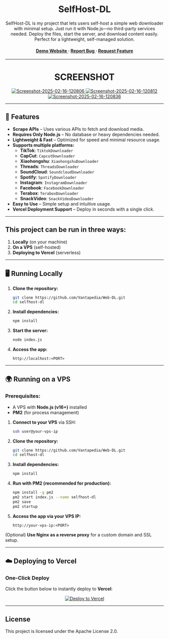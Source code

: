 <div align='center'>

# SelfHost-DL

<p>SelfHost-DL is my project that lets users self-host a simple web downloader with minimal setup. Just run it with Node.js—no third-party services needed. Deploy the files, start the server, and download content easily. Perfect for a lightweight, self-managed solution.</p>

<h4> </span> <a href="https://webdl-vantapedia.vercel.app/"> Demo Website </a> <span> · </span> <a href="https://github.com/Vantapedia/Web-DL/issues"> Report Bug </a> <span> · </span> <a href="https://github.com/Vantapedia/Web-DL/issues"> Request Feature </a> </h4>
</div>

---------------

<div align='center'>

# SCREENSHOT

</div>

<p align="center">
  <a href="https://ibb.co/j9scmGHy">
    <img src="https://i.ibb.co/HL3W6YXt/Screenshot-2025-02-16-120806.png" alt="Screenshot-2025-02-16-120806" border="0">
  </a>
  <a href="https://ibb.co/5XWt9LcD">
    <img src="https://i.ibb.co/PsZ3YgCp/Screenshot-2025-02-16-120812.png" alt="Screenshot-2025-02-16-120812" border="0">
  </a>
  <a href="https://ibb.co/ZRjYJPsg">
    <img src="https://i.ibb.co/5X0n9yDj/Screenshot-2025-02-16-120836.png" alt="Screenshot-2025-02-16-120836" border="0">
  </a>
</p>

---------------

## 🚀 Features
- **Scrape APIs** – Uses various APIs to fetch and download media.  
- **Requires Only Node.js** – No database or heavy dependencies needed.  
- **Lightweight & Fast** – Optimized for speed and minimal resource usage.  
- **Supports multiple platforms:**
  - **TikTok**: `TiktokDownloader`
  - **CapCut**: `CapcutDownloader`
  - **Xiaohongshu**: `XiaohongshuDownloader`
  - **Threads**: `ThreadsDownloader`
  - **SoundCloud**: `SoundcloudDownloader`
  - **Spotify**: `SpotifyDownloader`
  - **Instagram**: `InstagramDownloader`
  - **Facebook**: `FacebookDownloader`
  - **Terabox**: `TeraboxDownloader`
  - **SnackVideo**: `SnackVideoDownloader`
- **Easy to Use** – Simple setup and intuitive usage.  
- **Vercel Deployment Support** – Deploy in seconds with a single click.  

---------------
## This project can be run in three ways:
1. **Locally** (on your machine)
2. **On a VPS** (self-hosted)
3. **Deploying to Vercel** (serverless)

---

## 🖥️ Running Locally

1. **Clone the repository:**
   ```sh
   git clone https://github.com/Vantapedia/Web-DL.git
   cd selfhost-dl
   ```

2. **Install dependencies:**
   ```sh
   npm install
   ```

3. **Start the server:**
   ```sh
   node index.js
   ```

4. **Access the app:**
   ```
   http://localhost:<PORT>
   ```

---

## 🌍 Running on a VPS

### Prerequisites:
- A VPS with **Node.js (v16+)** installed
- **PM2** (for process management)

1. **Connect to your VPS** via SSH:
   ```sh
   ssh user@your-vps-ip
   ```

2. **Clone the repository:**
   ```sh
   git clone https://github.com/Vantapedia/Web-DL.git
   cd selfhost-dl
   ```

3. **Install dependencies:**
   ```sh
   npm install
   ```

4. **Run with PM2 (recommended for production):**
   ```sh
   npm install -g pm2
   pm2 start index.js --name selfhost-dl
   pm2 save
   pm2 startup
   ```

5. **Access the app via your VPS IP:**
   ```
   http://your-vps-ip:<PORT>
   ```

(Optional) **Use Nginx as a reverse proxy** for a custom domain and SSL setup.

---

## ☁️ Deploying to Vercel

### **One-Click Deploy**
Click the button below to instantly deploy to **Vercel**:

<p align="center">
  <a href="https://vercel.com/new/clone?repository-url=https://github.com/Vantapedia/Web-DL">
    <img src="https://vercel.com/button" alt="Deploy to Vercel"/>
  </a>
</p>

---
## License
This project is licensed under the Apache License 2.0.
